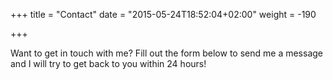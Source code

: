 +++ 
title = "Contact"
date = "2015-05-24T18:52:04+02:00" 
weight = -190

+++

Want to get in touch with me? Fill out the form below to send me a message and I will try to get back to you within 24 hours!